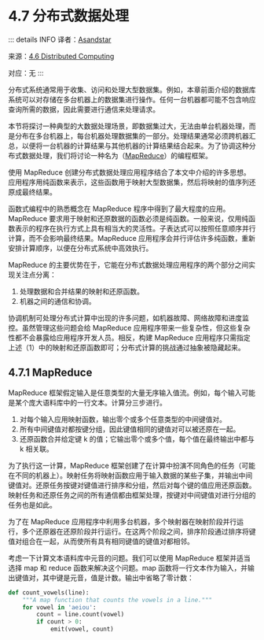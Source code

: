 # 4.7 分布式数据处理

::: details INFO
译者：[Asandstar](https://github.com/asandstar)

来源：[4.6 Distributed Computing](https://www.composingprograms.com/pages/47-distributed-data-processing.html)

对应：无
:::

分布式系统通常用于收集、访问和处理大型数据集。例如，本章前面介绍的数据库系统可以对存储在多台机器上的数据集进行操作。任何一台机器都可能不包含响应查询所需的数据，因此需要进行通信来处理请求。

本节将探讨一种典型的大数据处理场景，即数据集过大，无法由单台机器处理，而是分布在多台机器上，每台机器处理数据集的一部分。处理结果通常必须跨机器汇总，以便将一台机器的计算结果与其他机器的计算结果结合起来。为了协调这种分布式数据处理，我们将讨论一种名为（[MapReduce](https://en.wikipedia.org/wiki/MapReduce)）的编程框架。

使用 MapReduce 创建分布式数据处理应用程序结合了本文中介绍的许多思想。应用程序用纯函数来表示，这些函数用于映射大型数据集，然后将映射的值序列还原成最终结果。

函数式编程中的熟悉概念在 MapReduce 程序中得到了最大程度的应用。MapReduce 要求用于映射和还原数据的函数必须是纯函数。一般来说，仅用纯函数表示的程序在执行方式上具有相当大的灵活性。子表达式可以按照任意顺序并行计算，而不会影响最终结果。MapReduce 应用程序会并行评估许多纯函数，重新安排计算顺序，以便在分布式系统中高效执行。

MapReduce 的主要优势在于，它能在分布式数据处理应用程序的两个部分之间实现关注点分离：

  1. 处理数据和合并结果的映射和还原函数。
  2. 机器之间的通信和协调。

协调机制可处理分布式计算中出现的许多问题，如机器故障、网络故障和进度监控。虽然管理这些问题会给 MapReduce 应用程序带来一些复杂性，但这些复杂性都不会暴露给应用程序开发人员。相反，构建 MapReduce 应用程序只需指定上述（1）中的映射和还原函数即可；分布式计算的挑战通过抽象被隐藏起来。

## 4.7.1   MapReduce

MapReduce 框架假定输入是任意类型的大量无序输入值流。例如，每个输入可能是某个庞大语料库中的一行文本。计算分三步进行。

  1. 对每个输入应用映射函数，输出零个或多个任意类型的中间键值对。
  2. 所有中间键值对都按键分组，因此键值相同的键值对可以被还原在一起。
  3. 还原函数合并给定键 k 的值；它输出零个或多个值，每个值在最终输出中都与 k 相关联。

为了执行这一计算，MapReduce 框架创建了在计算中扮演不同角色的任务（可能在不同的机器上）。映射任务将映射函数应用于输入数据的某些子集，并输出中间键值对。还原任务按键对键值进行排序和分组，然后对每个键的值应用还原函数。映射任务和还原任务之间的所有通信都由框架处理，按键对中间键值对进行分组的任务也是如此。

为了在 MapReduce 应用程序中利用多台机器，多个映射器在映射阶段并行运行，多个还原器在还原阶段并行运行。在这两个阶段之间，排序阶段通过排序将键值对组合在一起，从而使所有具有相同键值的键值对都相邻。

考虑一下计算文本语料库中元音的问题。我们可以使用 MapReduce 框架并适当选择 map 和 reduce 函数来解决这个问题。map 函数将一行文本作为输入，并输出键值对，其中键是元音，值是计数。输出中省略了零计数：

```python
def count_vowels(line):
    """A map function that counts the vowels in a line."""
    for vowel in 'aeiou':
        count = line.count(vowel)
        if count > 0:
            emit(vowel, count)
```


